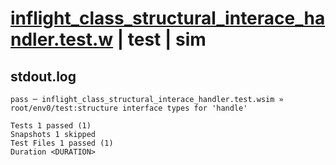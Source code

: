 # [inflight_class_structural_interace_handler.test.w](../../../../../examples/tests/valid/inflight_class_structural_interace_handler.test.w) | test | sim

## stdout.log
```log
pass ─ inflight_class_structural_interace_handler.test.wsim » root/env0/test:structure interface types for 'handle'

Tests 1 passed (1)
Snapshots 1 skipped
Test Files 1 passed (1)
Duration <DURATION>
```

